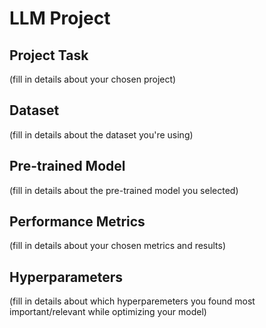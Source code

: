 # LLM Project

## Project Task
(fill in details about your chosen project)

## Dataset
(fill in details about the dataset you're using)

## Pre-trained Model
(fill in details about the pre-trained model you selected)

## Performance Metrics
(fill in details about your chosen metrics and results)

## Hyperparameters
(fill in details about which hyperparemeters you found most important/relevant while optimizing your model)

